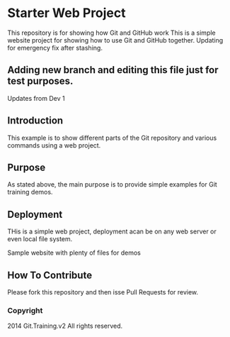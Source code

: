 # Starter Web Project

This repository is for showing how Git and GitHub work
This is a simple website project for showing how to use Git and GitHub together.
Updating for emergency fix after stashing.

## Adding new branch and editing this file just for test purposes.
Updates from Dev 1

## Introduction
This example is to show different parts of the Git repository and various commands using a web project.
## Purpose
As stated above, the main purpose is to provide simple examples for Git training demos.

## Deployment
THis is a simple web project, deployment acan be on any web server or even local file system.

Sample website with plenty of files for demos

## How To Contribute

Please fork this repository and then isse Pull Requests for review.

### Copyright

2014 Git.Training.v2 All rights reserved.
